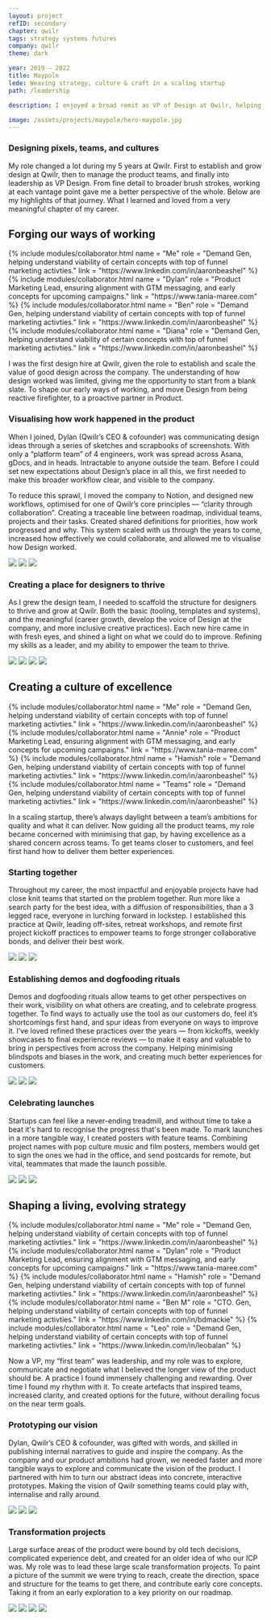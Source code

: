 ```yaml
---
layout: project
refID: secondary
chapter: qwilr
tags: strategy systems futures
company: qwilr
theme: dark

year: 2019 – 2022
title: Maypole
lede: Weaving strategy, culture & craft in a scaling startup
path: /leadership

description: I enjoyed a broad remit as VP of Design at Qwilr, helping shape many aspects of the company. From creating strategies, principles, team structures, and rituals to hone craft. The immense challenge is finding a way for them all to work together, and create better impact for it. Below are the highlights that helped give me a deeper understanding of the relationships between strategy, people, intuition and impact.

image: /assets/projects/maypole/hero-maypole.jpg
---
```


### Designing pixels, teams, and cultures

My role changed a lot during my 5 years at Qwilr. First to establish and grow design at Qwilr, then to manage the product teams, and finally into leadership as VP Design. From fine detail to broader brush strokes, working at each vantage point gave me a better perspective of the whole. Below are my highlights of that journey. What I learned and loved from a very meaningful chapter of my career.

<section class="bordered">
        <div class="tiles center">
        <div>
            <h2>Forging our ways of working</h2>
            <div class="collaborators">
                {% include modules/collaborator.html 
                    name = "Me"
                    role = "Demand Gen, helping understand viability of certain concepts with top of funnel marketing activties."
                    link = "https://www.linkedin.com/in/aaronbeashel"
                %}
                {% include modules/collaborator.html 
                    name = "Dylan"
                    role = "Product Marketing Lead, ensuring alignment with GTM messaging, and early concepts for upcoming campaigns."
                    link = "https://www.tania-maree.com"
                %}
                {% include modules/collaborator.html 
                    name = "Ben"
                    role = "Demand Gen, helping understand viability of certain concepts with top of funnel marketing activties."
                    link = "https://www.linkedin.com/in/aaronbeashel"
                %}
                {% include modules/collaborator.html 
                    name = "Diana"
                    role = "Demand Gen, helping understand viability of certain concepts with top of funnel marketing activties."
                    link = "https://www.linkedin.com/in/aaronbeashel"
                %}
            </div>
        </div>
        <div>
            <p class="description">I was the first design hire at Qwilr, given the role to establish and scale the value of good design across the company. The understanding of how design worked was limited, giving me the opportunity to start from a blank slate. To  shape our early ways of working, and move Design from being reactive firefighter, to a proactive partner in Product.</p>
        </div>
    </div>
</section>

### Visualising how work happened in the product

When I joined, Dylan (Qwilr’s CEO & cofounder) was communicating design ideas through a series of sketches and scrapbooks of screenshots. With only a “platform team” of 4 engineers, work was spread across Asana, gDocs, and in heads. Intractable to anyone outside the team. Before I could set new expectations about Design’s place in all this, we first needed to make this broader workflow clear, and visible to the company.

To reduce this sprawl, I moved the company to Notion, and designed new workflows, optimised for one of Qwilr’s core principles — “clarity through collaboration”. Creating a traceable line between roadmap, individual teams, projects and their tasks. Created shared definitions for priorities, how work progressed and why. This system scaled with us through the years to come, increased how effectively we could collaborate, and allowed me to visualise how Design worked.

<section>
    <div class="gallery">
        <img class="full" src="/assets/projects/maypole/mentaculus.jpg">
        <img class="half" src="/assets/projects/maypole/teams.jpg">
        <img class="half" src="/assets/projects/maypole/teams.jpg">
    </div>
</section>

### Creating a place for designers to thrive

As I grew the design team, I needed to scaffold the structure for designers to thrive and grow at Qwilr. Both the basic (tooling, templates and systems), and the meaningful (career growth, develop the voice of Design at the company, and more inclusive creative practices). Each new hire came in with fresh eyes, and shined a light on what we could do to improve. Refining my skills as a leader, and my ability to empower the team to thrive.

<section>
    <div class="gallery">
        <img class="half" src="/assets/projects/maypole/templates.jpg">
        <img class="half" src="/assets/projects/maypole/ladders.jpg">
        <img class="third" src="/assets/projects/maypole/zoom.jpg">
        <img class="twothirds" src="/assets/projects/maypole/rituals.jpg">
    </div>
</section>

<section class="bordered">
        <div class="tiles center">
        <div>
            <h2>Creating a culture of excellence</h2>
            <div class="collaborators">
                {% include modules/collaborator.html 
                    name = "Me"
                    role = "Demand Gen, helping understand viability of certain concepts with top of funnel marketing activties."
                    link = "https://www.linkedin.com/in/aaronbeashel"
                %}
                {% include modules/collaborator.html 
                    name = "Annie"
                    role = "Product Marketing Lead, ensuring alignment with GTM messaging, and early concepts for upcoming campaigns."
                    link = "https://www.tania-maree.com"
                %}
                {% include modules/collaborator.html 
                    name = "Hamish"
                    role = "Demand Gen, helping understand viability of certain concepts with top of funnel marketing activties."
                    link = "https://www.linkedin.com/in/aaronbeashel"
                %}
                {% include modules/collaborator.html 
                    name = "Teams"
                    role = "Demand Gen, helping understand viability of certain concepts with top of funnel marketing activties."
                    link = "https://www.linkedin.com/in/aaronbeashel"
                %}
            </div>
        </div>
        <div>
            <p class="description">In a scaling startup, there’s always daylight between a team’s ambitions for quality and what it can deliver. Now guiding all the product teams, my role became concerned with minimising that gap, by having excellence as a shared concern across teams. To get teams closer to customers, and feel first hand how to deliver them better experiences.</p>
        </div>
    </div>
</section>

### Starting together

Throughout my career, the most impactful and enjoyable projects have had close knit teams that started on the problem together. Run more like a search party for the best idea, with a diffusion of responsibilities, than a 3 legged race, everyone in lurching forward in lockstep. I established this practice at Qwilr, leading off-sites, retreat workshops, and remote first project kickoff practices to empower teams to forge stronger collaborative bonds, and deliver their best work.

<section>
    <div class="gallery">
        <img class="tall" src="/assets/projects/maypole/offsite.jpg">
        <img class="half" src="/assets/projects/maypole/stickies.jpg">
        <img class="half" src="/assets/projects/maypole/bento.jpg">
    </div>
</section>

### Establishing demos and dogfooding rituals

Demos and dogfooding rituals allow teams to get other perspectives on their work, visibility on what others are creating, and to celebrate progress together. To find ways to actually use the tool as our customers do, feel it’s shortcomings first hand, and spur ideas from everyone on ways to improve it. I’ve loved refined these practices over the years — from kickoffs, weekly showcases to final experience reviews — to make it easy and valuable to bring in perspectives from across the company. Helping minimising blindspots and biases in the work, and creating much better experiences for customers.

<section>
    <div class="gallery">
        <img class="full" src="/assets/projects/maypole/showcase.jpg">
        <img class="twothirds" src="/assets/projects/maypole/dogfooding.jpg">
        <img class="third" src="/assets/projects/maypole/review.jpg">
    </div>
</section>

### Celebrating launches

Startups can feel like a never-ending treadmill, and without time to take a beat it's hard to recognise the progress that's been made. To mark launches in a more tangible way, I created posters with feature teams. Combining project names with pop culture music and film posters, members would get to sign the ones we had in the office, and send postcards for remote, but vital, teammates that made the launch possible.

<section>
    <div class="gallery">
        <img class="third" src="/assets/projects/maypole/champagne.jpg">
        <img class="third" src="/assets/projects/maypole/posters.jpg">
        <img class="third" src="/assets/projects/maypole/signing.jpg">
    </div>
</section>

<section class="bordered">
        <div class="tiles center">
        <div>
            <h2>Shaping a living, evolving strategy</h2>
            <div class="collaborators">
                {% include modules/collaborator.html 
                    name = "Me"
                    role = "Demand Gen, helping understand viability of certain concepts with top of funnel marketing activties."
                    link = "https://www.linkedin.com/in/aaronbeashel"
                %}
                {% include modules/collaborator.html 
                    name = "Dylan"
                    role = "Product Marketing Lead, ensuring alignment with GTM messaging, and early concepts for upcoming campaigns."
                    link = "https://www.tania-maree.com"
                %}
                {% include modules/collaborator.html 
                    name = "Hamish"
                    role = "Demand Gen, helping understand viability of certain concepts with top of funnel marketing activties."
                    link = "https://www.linkedin.com/in/aaronbeashel"
                %}
                {% include modules/collaborator.html 
                    name = "Ben M"
                    role = "CTO. Gen, helping understand viability of certain concepts with top of funnel marketing activties."
                    link = "https://www.linkedin.com/in/bdmackie"
                %}
                {% include modules/collaborator.html 
                    name = "Leo"
                    role = "Demand Gen, helping understand viability of certain concepts with top of funnel marketing activties."
                    link = "https://www.linkedin.com/in/leobalan"
                %}
            </div>
        </div>
        <div>
            <p class="description">Now a VP, my “first team” was leadership, and my role was to explore, communicate and negotiate what I believed the longer view of the product should be. A practice I found immensely challenging and rewarding. Over time I found my rhythm with it. To create artefacts that inspired teams, increased clarity, and created options for the future, without derailing focus on the near term goals.</p>
        </div>
    </div>
</section>

### Prototyping our vision

Dylan, Qwilr’s CEO & cofounder, was gifted with words, and skilled in publishing internal narratives to guide and inspire the company. As the company and our product ambitions had grown, we needed faster and more tangible ways to explore and communicate the vision of the product. I partnered with him to turn our abstract ideas into concrete, interactive prototypes. Making the vision of Qwilr something teams could play with, internalise and rally around.

<section>
    <div class="gallery">
        <img class="twothirds" src="/assets/projects/maypole/daedalus.jpg">
        <img class="third" src="/assets/projects/maypole/activity.jpg">
        <img class="full" src="/assets/projects/maypole/compare.jpg">
    </div>
</section>

### Transformation projects

Large surface areas of the product were bound by old tech decisions, complicated experience debt, and created for an older idea of who our ICP was. My role was to lead these large scale transformation projects. To paint a picture of the summit we were trying to reach, create the direction, space and structure for the teams to get there, and contribute early core concepts. Taking it from an early exploration to a key priority on our roadmap.

<section>
    <div class="gallery">
        <img class="tall" src="/assets/projects/maypole/outlines.jpg">
        <img class="half" src="/assets/projects/maypole/sprint.jpg">
        <img class="half" src="/assets/projects/maypole/styles-loom.jpg">
        <img class="full" src="/assets/projects/maypole/styles-finals.jpg">
    </div>
</section>
